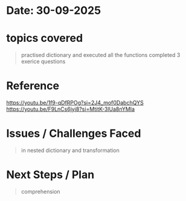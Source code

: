 # Date: 30-09-2025

# topics covered
>practised dictionary and executed all the functions
>completed 3 exerice questions


# Reference 
https://youtu.be/1f9-qDfRPOg?si=2J4_mof0DabchQYS
https://youtu.be/F9LnCs6jyi8?si=MtitK-3lUa8nYMIa

# Issues / Challenges Faced
>in nested dictionary
>and transformation 

# Next Steps / Plan
>comprehension
